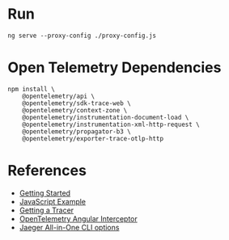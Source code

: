 # Run
```
ng serve --proxy-config ./proxy-config.js
```

# Open Telemetry Dependencies

```
npm install \
	@opentelemetry/api \
	@opentelemetry/sdk-trace-web \
	@opentelemetry/context-zone \
	@opentelemetry/instrumentation-document-load \
	@opentelemetry/instrumentation-xml-http-request \
	@opentelemetry/propagator-b3 \
	@opentelemetry/exporter-trace-otlp-http
```

# References
- [ Getting Started ](https://opentelemetry.io/docs/instrumentation/js/getting-started/browser/)
- [ JavaScript Example ](https://github.com/open-telemetry/opentelemetry-js/blob/main/examples/tracer-web/examples/xml-http-request/index.js)
- [ Getting a Tracer ](https://opentelemetry.io/docs/instrumentation/js/api/tracing)
- [ OpenTelemetry Angular Interceptor ](https://github.com/jufab/opentelemetry-angular-interceptor)
- [ Jaeger All-in-One CLI options ](https://www.jaegertracing.io/docs/1.34/cli/#jaeger-all-in-one)
